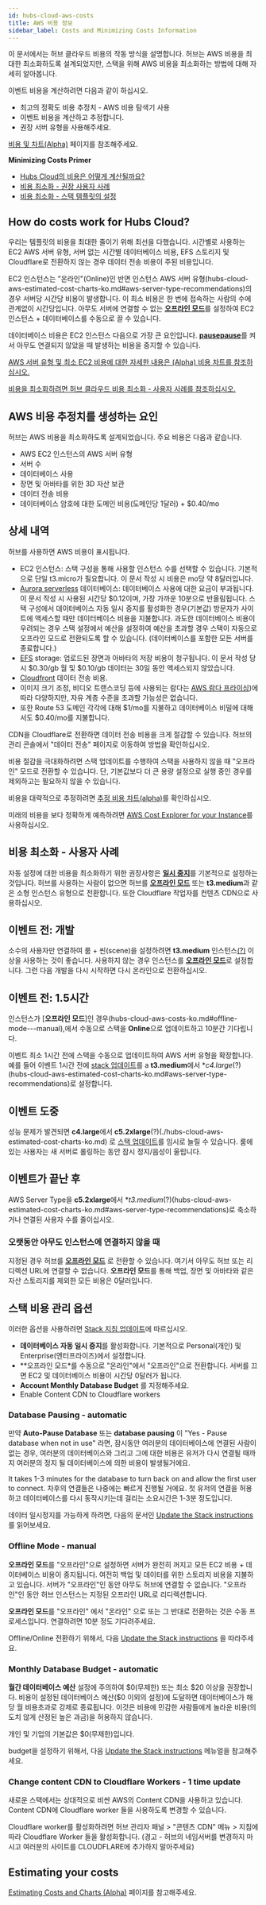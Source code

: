 ```yaml
---
id: hubs-cloud-aws-costs
title: AWS 비용 정보
sidebar_label: Costs and Minimizing Costs Information
---
```


이 문서에서는 허브 클라우드 비용의 작동 방식을 설명합니다. 허브는 AWS 비용을 최대한 최소화하도록 설계되었지만, 스택을 위해 AWS 비용을 최소화하는 방법에 대해 자세히 알아봅니다.

이벤트 비용을 계산하려면 다음과 같이 하십시오.

- 최고의 정확도 비용 추정치 - AWS 비용 탐색기 사용
- 이벤트 비용을 계산하고 추정합니다.
- 권장 서버 유형을 사용해주세요.

[비용 및 차트(Alpha)](hubs-cloud-aws-estimated-cost-charts.md) 페이지를 참조해주세요.

**Minimizing Costs Primer**

- [Hubs Cloud의 비용은 어떻게 계산될까요?](hubs-cloud-aws-costs.md#how-do-costs-work-for-hubs-cloud)
- [비용 최소화 - 권장 사용자 사례](hubs-cloud-aws-costs.md)
- [비용 최소화 - 스택 템플릿의 설정](hubs-cloud-aws-costs.md)

## How do costs work for Hubs Cloud?

우리는 템플릿의 비용을 최대한 줄이기 위해 최선을 다했습니다. 시간별로 사용하는 EC2 AWS 서버 유형, 서버 없는 시간별 데이터베이스 비용, EFS 스토리지 및 Cloudflare로 전환하지 않는 경우 데이터 전송 비용이 주된 비용입니다.

EC2 인스턴스는 "온라인"(Online)인 반면 인스턴스 AWS 서버 유형(hubs-cloud-aws-estimated-cost-charts-ko.md#aws-server-type-recommendations)의 경우 서버당 시간당 비용이 발생합니다. 이 최소 비용은 한 번에 접속하는 사람의 수에 관계없이 시간당입니다. 아무도 서버에 연결할 수 없는 [**오프라인 모드**](hubs-cloud-aws-costs.md#offline-mode---manual)를 설정하여 EC2 인스턴스 + 데이터베이스를 수동으로 끌 수 있습니다.

데이터베이스 비용은 EC2 인스턴스 다음으로 가장 큰 요인입니다. [**pausepause**](hubs-cloud-aws-costs.md)를 켜서 아무도 연결되지 않았을 때 발생하는 비용을 중지할 수 있습니다.

[AWS 서버 유형 및 최소 EC2 비용에 대한 자세한 내용은 (Alpha) 비용 차트를 참조하십시오.](hubs-cloud-aws-estimated-cost-charts.md)

[비용을 최소화하려면 허브 클라우드 비용 최소화 - 사용자 사례를 참조하십시오.](hubs-cloud-aws-costs.md)

## AWS 비용 추정치를 생성하는 요인

허브는 AWS 비용을 최소화하도록 설계되었습니다. 주요 비용은 다음과 같습니다.

- AWS EC2 인스턴스의 AWS 서버 유형
- 서버 수
- 데이터베이스 사용
- 장면 및 아바타를 위한 3D 자산 보관
- 데이터 전송 비용
- 데이터베이스 암호에 대한 도메인 비용(도메인당 1달러) + $0.40/mo

## 상세 내역

허브를 사용하면 AWS 비용이 표시됩니다.

- EC2 인스턴스: 스택 구성을 통해 사용할 인스턴스 수를 선택할 수 있습니다. 기본적으로 단일 t3.micro가 필요합니다. 이 문서 작성 시 비용은 mo당 약 8달러입니다.
- [Aurora serverless](https://aws.amazon.com/rds/aurora/pricing/) 데이터베이스: 데이터베이스 사용에 대한 요금이 부과됩니다. 이 문서 작성 시 사용된 시간당 $0.12이며, 가장 가까운 10분으로 반올림됩니다. 스택 구성에서 데이터베이스 자동 일시 중지를 활성화한 경우(기본값) 방문자가 사이트에 액세스할 때만 데이터베이스 비용을 지불합니다. 과도한 데이터베이스 비용이 우려되는 경우 스택 설정에서 예산을 설정하여 예산을 초과할 경우 스택이 자동으로 오프라인 모드로 전환되도록 할 수 있습니다. (데이터베이스를 포함한 모든 서버를 종료합니다.)
- [EFS](https://aws.amazon.com/efs/pricing/) storage: 업로드된 장면과 아바타의 저장 비용이 청구됩니다. 이 문서 작성 당시 $0.30/gb 월 및 $0.10/gb 데이터는 30일 동안 액세스되지 않았습니다.
- [Cloudfront](https://aws.amazon.com/cloudfront/pricing/) 데이터 전송 비용.
- 이미지 크기 조정, 비디오 트랜스코딩 등에 사용되는 람다는 [AWS 람다 프라이싱](https://aws.amazon.com/lambda/pricing))에 따라 다양하지만, 자유 계층 수준을 초과할 가능성은 없습니다.
- 또한 Route 53 도메인 각각에 대해 $1/mo를 지불하고 데이터베이스 비밀에 대해서도 $0.40/mo를 지불합니다.

CDN을 Cloudflare로 전환하면 데이터 전송 비용을 크게 절감할 수 있습니다. 허브의 관리 콘솔에서 "데이터 전송" 페이지로 이동하여 방법을 확인하십시오.

비용 절감을 극대화하려면 스택 업데이트를 수행하여 스택을 사용하지 않을 때 "오프라인" 모드로 전환할 수 있습니다. 단, 기본값보다 더 큰 용량 설정으로 실행 중인 경우를 제외하고는 필요하지 않을 수 있습니다.

비용을 대략적으로 추정하려면 [추정 비용 차트(alpha)](hubs-cloud-aws-estimated-cost-charts.md)를 확인하십시오.

미래의 비용을 보다 정확하게 예측하려면 [AWS Cost Explorer for your Instance](https://docs.aws.amazon.com/awsaccountbilling/latest/aboutv2/ce-what-is.html)를 사용하십시오.

## 비용 최소화 - 사용자 사례

자동 설정에 대한 비용을 최소화하기 위한 권장사항은 [**일시 중지**](hubs-cloud-aws-costs.md#database-pausing---automatic)를 기본적으로 설정하는 것입니다. 허브를 사용하는 사람이 없으면 허브를 [**오프라인 모드**](hubs-cloud-aws-costs.md#offline-mode---manual) 또는 **t3.medium**과 같은 소형 인스턴스 유형으로 전환합니다. 또한 Cloudflare 작업자를 컨텐츠 CDN으로 사용하십시오.

## 이벤트 전: 개발

소수의 사용자만 연결하여 룸 + 씬(scene)을 설정하려면 **t3.medium** 인스턴스[(?)](hubs-cloud-aws-estimated-cost-charts.md#aws-server-type-recommendations) 이상을 사용하는 것이 좋습니다. 사용하지 않는 경우 인스턴스를 [**오프라인 모드**](hubs-cloud-aws-costs.md#offline-mode---manual)로 설정합니다. 그런 다음 개발을 다시 시작하면 다시 온라인으로 전환하십시오.

## 이벤트 전: 1.5시간

인스턴스가 [**오프라인 모드**]인 경우(hubs-cloud-aws-costs-ko.md#offline-mode---manual),에서 수동으로 스택을 **Online**으로 업데이트하고 10분간 기다립니다.

이벤트 최소 1시간 전에 스택을 수동으로 업데이트하여 AWS 서버 유형을 확장합니다. 예를 들어 이벤트 1시간 전에 [stack 업데이트](hubs-cloud-aws-updating-the-stack.md)를 a **t3.medium**에서 **c4.large*(?)(hubs-cloud-aws-estimated-cost-charts-ko.md#aws-server-type-recommendations)로 설정합니다.

## 이벤트 도중

성능 문제가 발견되면 **c4.large**에서 **c5.2xlarge**(?)(./hubs-cloud-aws-estimated-cost-charts-ko.md) 로 [스택 업데이트](hubs-cloud-aws-estimated-cost-charts.md#aws-server-type-recommendations)를 임시로 늘릴 수 있습니다. 룸에 있는 사용자는 새 서버로 롤링하는 동안 잠시 정지/음성이 울립니다.

## 이벤트가 끝난 후

AWS Server Type을 **c5.2xlarge**에서 **t3.medium*(?)(hubs-cloud-aws-estimated-cost-charts-ko.md#aws-server-type-recommendations)로 축소하거나 연결된 사용자 수를 줄이십시오.

### 오랫동안 아무도 인스턴스에 연결하지 않을 때

지정된 경우 허브를 [**오프라인 모드**](hubs-cloud-aws-costs.md#offline-mode---manual) 로 전환할 수 있습니다. 여기서 아무도 허브 또는 리디렉션 URL에 연결할 수 없습니다. **오프라인 모드**를 통해 백업, 장면 및 아바타와 같은 자산 스토리지를 제외한 모든 비용은 0달러입니다.

## 스택 비용 관리 옵션

이러한 옵션을 사용하려면 [Stack 지침 업데이트](.hubs-cloud-aws-updating-the-stack.html)에 따르십시오.

- **데이터베이스 자동 일시 중지**를 활성화합니다. 기본적으로 Personal(개인) 및 Enterprise(엔터프라이즈)에서 설정합니다.
- **오프라인 모드*를 수동으로 "온라인"에서 "오프라인"으로 전환합니다. 서버를 끄면 EC2 및 데이터베이스 비용이 시간당 0달러가 됩니다.
- **Account Monthly Database Budget** 를 지정해주세요.
- Enable Content CDN to Cloudflare workers

### Database Pausing - automatic

만약 **Auto-Pause Database** 또는 **database pausing** 이 "Yes - Pause database when not in use" 라면, 잠시동안 여러분의 데이터베이스에 연결된 사람이 없는 경우, 여러분의 데이터베이스와 그리고 그에 대한 비용은 유저가 다시 연결될 때까지 여러분의 정지 될 데이터베이스에 의한 비용이 발생될거에요.

It takes 1-3 minutes for the database to turn back on and allow the first user to connect. 차후의 연결들은 나중에는 빠르게 진행될 거에요.
첫 유저의 연결을 허용하고 데이터베이스를 다시 동작시키는데 걸리는 소요시간은 1-3분 정도입니다. 

데이터 일시정지를 가능하게 하려면, 다음의 문서인 [Update the Stack instructions](./hubs-cloud-aws-updating-the-stack.html) 를 읽어보세요. 

### Offline Mode - manual

**오프라인 모드**를 "오프라인"으로 설정하면 서버가 완전히 꺼지고 모든 EC2 비용 + 데이터베이스 비용이 중지됩니다. 여전히 백업 및 데이터를 위한 스토리지 비용을 지불하고 있습니다. 서버가 "오프라인"인 동안 아무도 허브에 연결할 수 없습니다. "오프라인"인 동안 허브 인스턴스는 지정된 오프라인 URL로 리디렉션합니다.


**오프라인 모드**를 "오프라인" 에서 "온라인" 으로 또는 그 반대로 전환하는 것은 수동 프로세스입니다. 연결하려면 10분 정도 기다려주세요.

Offline/Online 전환하기 위해서, 다음 [Update the Stack instructions](./hubs-cloud-aws-updating-the-stack.html) 을 따라주세요.

### Monthly Database Budget - automatic

**월간 데이터베이스 예산** 설정에 주의하여 $0(무제한) 또는 최소 $20 이상을 권장합니다. 비용이 설정된 데이터베이스 예산(\$0 이외의 설정)에 도달하면 데이터베이스가 해당 월 비용초과로 강제로 종료됩니다. 이것은 비용에 민감한 사람들에게 놀라운 비용(의도치 않게 산정된 높은 과금)을 허용하지 않습니다.

개인 및 기업의 기본값은 \$0(무제한)입니다.

budget을 설정하기 위해서, 다음 [Update the Stack instructions](./hubs-cloud-aws-updating-the-stack.html) 메뉴얼을 참고해주세요.

### Change content CDN to Cloudflare Workers - 1 time update

새로운 스택에서는 상대적으로 비싼 AWS의 Content CDN을 사용하고 있습니다. Content CDN에 Cloudflare worker 들을 사용하도록 변경할 수 있습니다.

Cloudflare worker를 활성화하려면 허브 관리자 패널 > "콘텐츠 CDN" 메뉴 > 지침에 따라 Cloudflare Worker 들을 활성화합니다.
(경고 - 허브의 네임서버를 변경하지 마시고 여러분의 사이트를 CLOUDFLARE에 추가하지 말아주세요)

## Estimating your costs

[Estimating Costs and Charts (Alpha)](./hubs-cloud-aws-estimated-cost-charts.md) 페이지를 참고해주세요.
